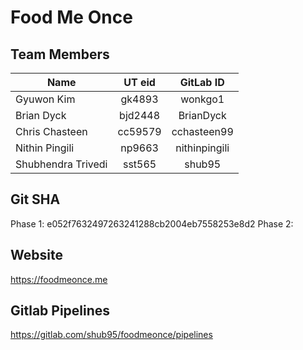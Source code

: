 # Food Me Once

## Team Members
|        Name        | UT eid |   GitLab ID   |
|--------------------|:------:|:-------------:|
|     Gyuwon Kim     | gk4893 |    wonkgo1    |
|     Brian Dyck     |bjd2448 |   BrianDyck   |
|   Chris Chasteen   |cc59579 |  cchasteen99  |
|   Nithin Pingili   | np9663 | nithinpingili |
| Shubhendra Trivedi | sst565 |     shub95    |


## Git SHA
Phase 1: e052f7632497263241288cb2004eb7558253e8d2
Phase 2: 

## Website 
https://foodmeonce.me

## Gitlab Pipelines 
https://gitlab.com/shub95/foodmeonce/pipelines

